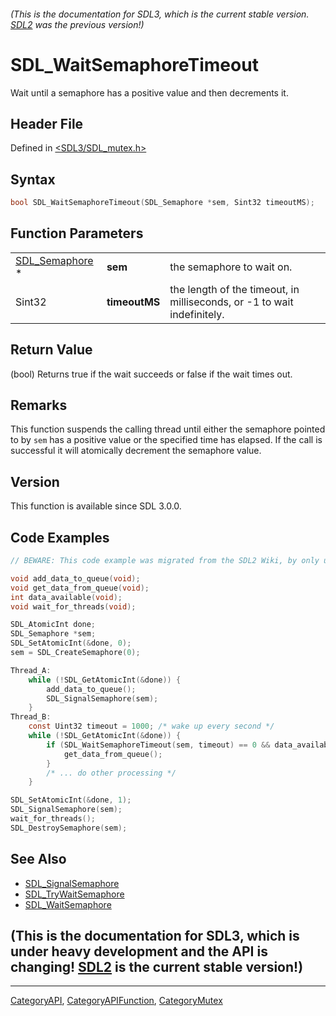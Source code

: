 ###### (This is the documentation for SDL3, which is the current stable version. [SDL2](https://wiki.libsdl.org/SDL2/) was the previous version!)
# SDL_WaitSemaphoreTimeout

Wait until a semaphore has a positive value and then decrements it.

## Header File

Defined in [<SDL3/SDL_mutex.h>](https://github.com/libsdl-org/SDL/blob/main/include/SDL3/SDL_mutex.h)

## Syntax

```c
bool SDL_WaitSemaphoreTimeout(SDL_Semaphore *sem, Sint32 timeoutMS);
```

## Function Parameters

|                                  |               |                                                                         |
| -------------------------------- | ------------- | ----------------------------------------------------------------------- |
| [SDL_Semaphore](SDL_Semaphore) * | **sem**       | the semaphore to wait on.                                               |
| Sint32                           | **timeoutMS** | the length of the timeout, in milliseconds, or -1 to wait indefinitely. |

## Return Value

(bool) Returns true if the wait succeeds or false if the wait times out.

## Remarks

This function suspends the calling thread until either the semaphore
pointed to by `sem` has a positive value or the specified time has elapsed.
If the call is successful it will atomically decrement the semaphore value.

## Version

This function is available since SDL 3.0.0.

## Code Examples

```c
// BEWARE: This code example was migrated from the SDL2 Wiki, by only updating the names.

void add_data_to_queue(void);
void get_data_from_queue(void);
int data_available(void);
void wait_for_threads(void);

SDL_AtomicInt done;
SDL_Semaphore *sem;
SDL_SetAtomicInt(&done, 0);
sem = SDL_CreateSemaphore(0);

Thread_A:
    while (!SDL_GetAtomicInt(&done)) {
        add_data_to_queue();
        SDL_SignalSemaphore(sem);
    }
Thread_B:
    const Uint32 timeout = 1000; /* wake up every second */
    while (!SDL_GetAtomicInt(&done)) {
        if (SDL_WaitSemaphoreTimeout(sem, timeout) == 0 && data_available()) {
            get_data_from_queue();
        }
        /* ... do other processing */
    }

SDL_SetAtomicInt(&done, 1);
SDL_SignalSemaphore(sem);
wait_for_threads();
SDL_DestroySemaphore(sem);

```

## See Also

- [SDL_SignalSemaphore](SDL_SignalSemaphore)
- [SDL_TryWaitSemaphore](SDL_TryWaitSemaphore)
- [SDL_WaitSemaphore](SDL_WaitSemaphore)


## (This is the documentation for SDL3, which is under heavy development and the API is changing! [SDL2](https://wiki.libsdl.org/SDL2/) is the current stable version!)



----
[CategoryAPI](CategoryAPI), [CategoryAPIFunction](CategoryAPIFunction), [CategoryMutex](CategoryMutex)

